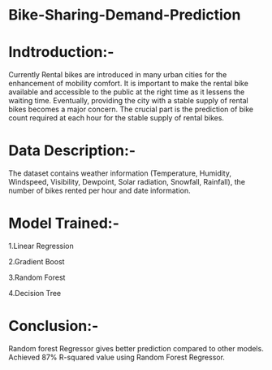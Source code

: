 # Bike-Sharing-Demand-Prediction

# Indtroduction:-

Currently Rental bikes are introduced in many urban cities for the enhancement of mobility comfort. It is important to make the rental bike available and accessible to the public at the right time as it lessens the waiting time. Eventually, providing the city with a stable supply of rental bikes becomes a major concern. The crucial part is the prediction of bike count required at each hour for the stable supply of rental bikes.

# Data Description:-

The dataset contains weather information (Temperature, Humidity, Windspeed, Visibility, Dewpoint, Solar radiation, Snowfall, Rainfall), the number of bikes rented per hour and date information.

# Model Trained:-

1.Linear Regression

2.Gradient Boost

3.Random Forest

4.Decision Tree

# Conclusion:-

Random forest Regressor gives better prediction compared to other models. Achieved 87% R-squared value using Random Forest Regressor.
